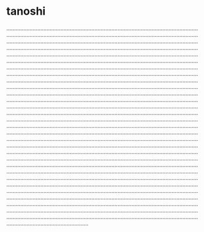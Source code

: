 # tanoshi
.............................................................................................................................................................................................................................................................................................................................................................................................................................................................................................................................................................................................................................................................................................................................................................................................................................................................................................................................................................................................................................................................................................................................................................................................................................................................................................................................................................................................................................................................................................................................................................................................................................................................................................................................................................................................................................................................................................................................................................................................................................................................................................................................................................................................................................................................................................................................................................................................................................................................................................................................................................................................................................................................................................................................................................................................................................................................................................................................................................................................................................................................................................................................................................................................................................................................................................................................................................................................................................................................................................................................................................................................................................................................................................................................................................................................................................................................................................................................